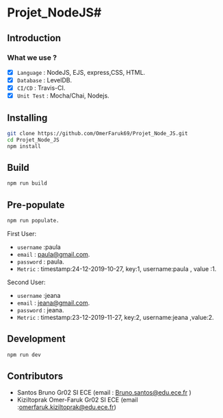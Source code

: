 # Projet_NodeJS#


## Introduction

### What we use ? 

- [x] `Language` : NodeJS, EJS, express,CSS, HTML.
- [x] `Database` : LevelDB.
- [x] `CI/CD` : Travis-CI. 
- [x] `Unit Test` : Mocha/Chai, Nodejs. 

## Installing

```bash
git clone https://github.com/OmerFaruk69/Projet_Node_JS.git
cd Projet_Node_JS
npm install
```

## Build

```bash
npm run build
```
## Pre-populate 
```bash
npm run populate.
```
First User:
-  `username` :paula 
- `email` : paula@gmail.com.
-  `password` : paula. 
-  `Metric` : timestamp:24-12-2019-10-27, key:1, username:paula , value :1. 

Second User:

-  `username` :jeana 
- `email` : jeana@gmail.com.
-  `password` : jeana. 
-  `Metric` : timestamp:23-12-2019-11-27, key:2, username:jeana ,value:2. 


## Development

```bash
npm run dev
```


## Contributors 

- Santos Bruno Gr02 SI ECE (email : Bruno.santos@edu.ece.fr )
- Kiziltoprak Omer-Faruk Gr02 SI ECE (email :omerfaruk.kiziltoprak@edu.ece.fr)


